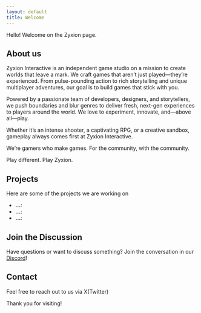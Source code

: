 ```yaml
---
layout: default
title: Welcome
---
```



Hello! Welcome on the Zyxion page.

## About us

Zyxion Interactive is an independent game studio on a mission to create worlds that leave a mark. We craft games that aren’t just played—they’re experienced. From pulse-pounding action to rich storytelling and unique multiplayer adventures, our goal is to build games that stick with you.

Powered by a passionate team of developers, designers, and storytellers, we push boundaries and blur genres to deliver fresh, next-gen experiences to players around the world. We love to experiment, innovate, and—above all—play.

Whether it’s an intense shooter, a captivating RPG, or a creative sandbox, gameplay always comes first at Zyxion Interactive.

We’re gamers who make games. For the community, with the community.

Play different. Play Zyxion.

## Projects

Here are some of the projects we are working on 

- **...**:
- **...**: 
- **...**:

## Join the Discussion

Have questions or want to discuss something? Join the conversation in our [Discord]()!

## Contact

Feel free to reach out to us via X(Twitter)

Thank you for visiting!
